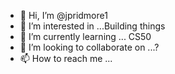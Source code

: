 - 👋 Hi, I’m @jpridmore1
- 👀 I’m interested in ...Building things
- 🌱 I’m currently learning ... CS50
- 💞️ I’m looking to collaborate on ...?
- 📫 How to reach me ...

<!---
jpridmore1/jpridmore1 is a ✨ special ✨ repository because its `README.md` (this file) appears on your GitHub profile.
You can click the Preview link to take a look at your changes.
--->
